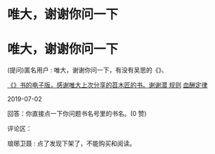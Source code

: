 # 唯大，谢谢你问一下

# 唯大，谢谢你问一下

(提问)匿名用户 : 唯大，谢谢你问一下，有没有吴思的《》、

[《》书的电子版，感谢唯大上次分享的苕木匠的书。谢谢](https://wx.zsxq.com/mweb/views/weread/search.html?keyword=%E6%BD%9C%E8%A7%84%E5%88%99)[潜 规则](https://wx.zsxq.com/mweb/views/weread/search.html?keyword=%E6%BD%9C%E8%A7%84%E5%88%99) [血酬定律](https://wx.zsxq.com/mweb/views/weread/search.html?keyword=%E8%A1%80%E9%85%AC%E5%AE%9A%E5%BE%8B)

2019-07-02

回答：你直接点一下你问题书名号里的书名。(0 赞)

评论区：

琅琊卫聂 : 点了发现下架了，不能购买和阅读。
